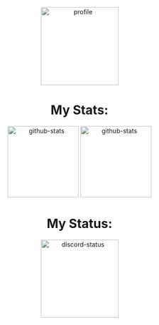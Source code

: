 <p align="center" width="100%">
    <img height="175px" src="https://i.imgur.com/W6mUoiN.png" alt="profile">
</p>
<h1 align="center">My Stats:</h1>
<p align="center" width="100%">
    <img height="160px" src="https://github-readme-stats-git-masterrstaa-rickstaa.vercel.app/api?username=soevielofficial&theme=radical&hide_border=false&include_all_commits=true&count_private=false" alt="github-stats">
    <img height="160px" src="https://github-readme-stats-git-masterrstaa-rickstaa.vercel.app/api/top-langs/?username=soevielofficial&theme=radical&hide_border=false&include_all_commits=true&count_private=false&layout=compact" alt="github-stats">
</p>
<h1 align="center">My Status:</h1>
<p align="center" width="100%">
    <img height="175px" src="https://lanyard.cnrad.dev/api/442224069899976707?theme=dark&amp;hideDiscrim=true" alt="discord-status">
</p>
